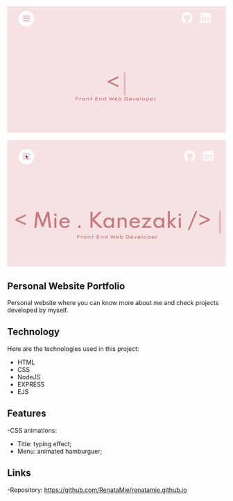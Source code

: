 ![](gifs/home.gif)



![](gifs/menu.gif)

## Personal Website Portfolio

Personal website where you can know more about me and check projects developed by myself.

## Technology

Here are the technologies used in this project:

* HTML
* CSS
* NodeJS
* EXPRESS
* EJS 

## Features
-CSS animations:
  * Title: typing effect;
  * Menu: animated hamburguer;

## Links

-Repository: https://github.com/RenataMie/renatamie.github.io
